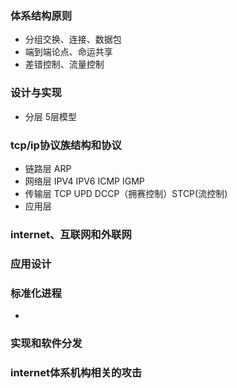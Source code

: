 ### 体系结构原则

* 分组交换、连接、数据包
* 端到端论点、命运共享
* 差错控制、流量控制

### 设计与实现

* 分层 5层模型

### tcp/ip协议族结构和协议

* 链路层 ARP 
* 网络层 IPV4 IPV6 ICMP IGMP
* 传输层 TCP UPD DCCP（拥赛控制）STCP(流控制)
* 应用层

### internet、互联网和外联网

### 应用设计

### 标准化进程

* ​

### 实现和软件分发

### internet体系机构相关的攻击

